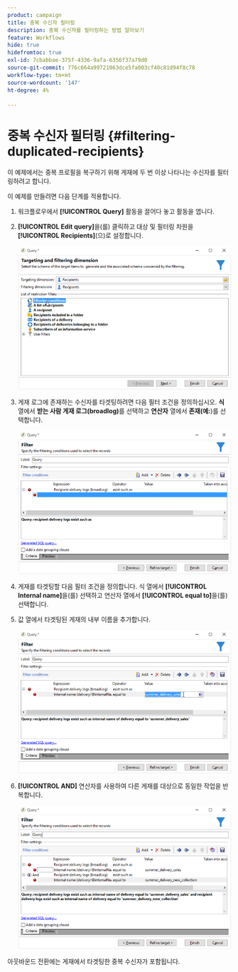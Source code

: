 ```yaml
---
product: campaign
title: 중복 수신자 필터링
description: 중복 수신자를 필터링하는 방법 알아보기
feature: Workflows
hide: true
hidefromtoc: true
exl-id: 7cbabbae-375f-4336-9afa-6356f37a79d0
source-git-commit: 776c664a99721063dce5fa003cf40c81d94f8c78
workflow-type: tm+mt
source-wordcount: '147'
ht-degree: 4%

---
```


# 중복 수신자 필터링 {#filtering-duplicated-recipients}



이 예제에서는 중복 프로필을 복구하기 위해 게재에 두 번 이상 나타나는 수신자를 필터링하려고 합니다.

이 예제를 만들려면 다음 단계를 적용합니다.

1. 워크플로우에서 **[!UICONTROL Query]** 활동을 끌어다 놓고 활동을 엽니다.
1. **[!UICONTROL Edit query]**&#x200B;을(를) 클릭하고 대상 및 필터링 차원을 **[!UICONTROL Recipients]**(으)로 설정합니다.

   ![](assets/query_recipients_1.png)

1. 게재 로그에 존재하는 수신자를 타겟팅하려면 다음 필터 조건을 정의하십시오. **식** 열에서 **받는 사람 게재 로그(broadlog)**&#x200B;를 선택하고 **연산자** 열에서 **존재(예:**)를 선택합니다.

   ![](assets/query_recipients_2.png)

1. 게재를 타겟팅할 다음 필터 조건을 정의합니다. 식 열에서 **[!UICONTROL Internal name]**&#x200B;을(를) 선택하고 연산자 열에서 **[!UICONTROL equal to]**&#x200B;을(를) 선택합니다.
1. 값 열에서 타겟팅된 게재의 내부 이름을 추가합니다.

   ![](assets/query_recipients_3.png)

1. **[!UICONTROL AND]** 연산자를 사용하여 다른 게재를 대상으로 동일한 작업을 반복합니다.

   ![](assets/query_recipients_4.png)

아웃바운드 전환에는 게재에서 타겟팅한 중복 수신자가 포함됩니다.
